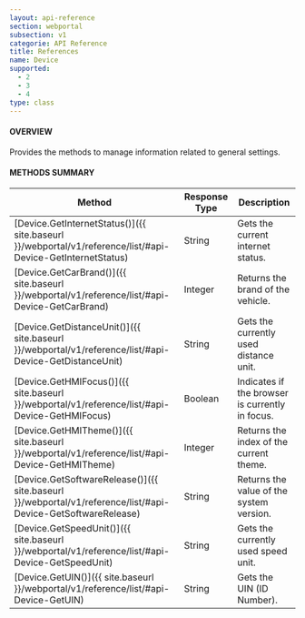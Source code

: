 ```yaml
---
layout: api-reference
section: webportal
subsection: v1
categorie: API Reference
title: References
name: Device
supported:
  - 2
  - 3
  - 4
type: class
---
```


#### OVERVIEW

Provides the methods to manage information related to general settings.

#### METHODS SUMMARY

Method | Response Type | Description
-----|----|----
[Device.GetInternetStatus()]({{ site.baseurl }}/webportal/v1/reference/list/#api-Device-GetInternetStatus) | String | Gets the current internet status.
[Device.GetCarBrand()]({{ site.baseurl }}/webportal/v1/reference/list/#api-Device-GetCarBrand) | Integer | Returns the brand of the vehicle.
[Device.GetDistanceUnit()]({{ site.baseurl }}/webportal/v1/reference/list/#api-Device-GetDistanceUnit) | String | Gets the currently used distance unit.
[Device.GetHMIFocus()]({{ site.baseurl }}/webportal/v1/reference/list/#api-Device-GetHMIFocus) | Boolean | Indicates if the browser is currently in focus.
[Device.GetHMITheme()]({{ site.baseurl }}/webportal/v1/reference/list/#api-Device-GetHMITheme) | Integer | Returns the index of the current theme.
[Device.GetSoftwareRelease()]({{ site.baseurl }}/webportal/v1/reference/list/#api-Device-GetSoftwareRelease) | String | Returns the value of the system version.
[Device.GetSpeedUnit()]({{ site.baseurl }}/webportal/v1/reference/list/#api-Device-GetSpeedUnit) | String | Gets the currently used speed unit.
[Device.GetUIN()]({{ site.baseurl }}/webportal/v1/reference/list/#api-Device-GetUIN) | String | Gets the UIN (ID Number).
